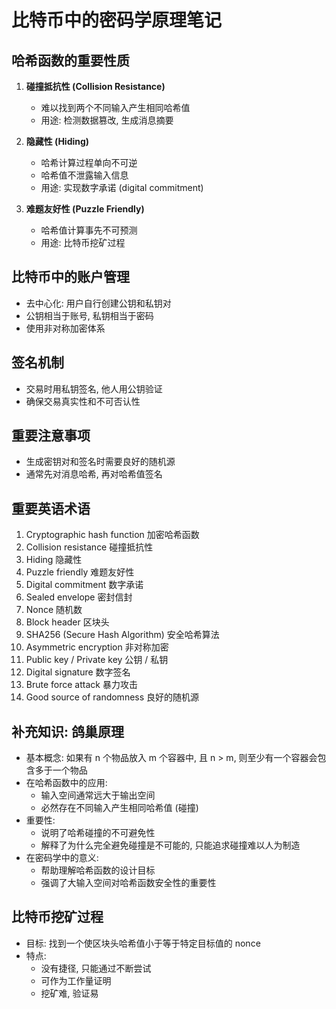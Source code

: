 # 比特币中的密码学原理笔记

## 哈希函数的重要性质

1. **碰撞抵抗性 (Collision Resistance)**

   - 难以找到两个不同输入产生相同哈希值
   - 用途: 检测数据篡改, 生成消息摘要

2. **隐藏性 (Hiding)**

   - 哈希计算过程单向不可逆
   - 哈希值不泄露输入信息
   - 用途: 实现数字承诺 (digital commitment)

3. **难题友好性 (Puzzle Friendly)**
   - 哈希值计算事先不可预测
   - 用途: 比特币挖矿过程

## 比特币中的账户管理

- 去中心化: 用户自行创建公钥和私钥对
- 公钥相当于账号, 私钥相当于密码
- 使用非对称加密体系

## 签名机制

- 交易时用私钥签名, 他人用公钥验证
- 确保交易真实性和不可否认性

## 重要注意事项

- 生成密钥对和签名时需要良好的随机源
- 通常先对消息哈希, 再对哈希值签名

## 重要英语术语

1. Cryptographic hash function 加密哈希函数
2. Collision resistance 碰撞抵抗性
3. Hiding 隐藏性
4. Puzzle friendly 难题友好性
5. Digital commitment 数字承诺
6. Sealed envelope 密封信封
7. Nonce 随机数
8. Block header 区块头
9. SHA256 (Secure Hash Algorithm) 安全哈希算法
10. Asymmetric encryption 非对称加密
11. Public key / Private key 公钥 / 私钥
12. Digital signature 数字签名
13. Brute force attack 暴力攻击
14. Good source of randomness 良好的随机源

## 补充知识: 鸽巢原理

- 基本概念: 如果有 n 个物品放入 m 个容器中, 且 n > m, 则至少有一个容器会包含多于一个物品
- 在哈希函数中的应用:
  - 输入空间通常远大于输出空间
  - 必然存在不同输入产生相同哈希值 (碰撞)
- 重要性:
  - 说明了哈希碰撞的不可避免性
  - 解释了为什么完全避免碰撞是不可能的, 只能追求碰撞难以人为制造
- 在密码学中的意义:
  - 帮助理解哈希函数的设计目标
  - 强调了大输入空间对哈希函数安全性的重要性

## 比特币挖矿过程

- 目标: 找到一个使区块头哈希值小于等于特定目标值的 nonce
- 特点:
  - 没有捷径, 只能通过不断尝试
  - 可作为工作量证明
  - 挖矿难, 验证易
